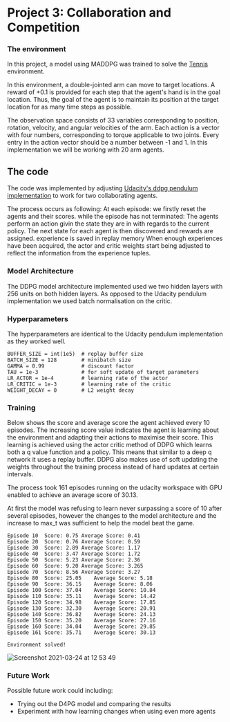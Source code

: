 
[//]: # (Image References)


# Project 3: Collaboration and Competition
### The environment

In this project, a model using MADDPG was trained to solve the [Tennis](https://github.com/Unity-Technologies/ml-agents/blob/master/docs/Learning-Environment-Examples.md#tennis) environment.

In this environment, a double-jointed arm can move to target locations. A reward of +0.1 is provided for each step that the agent's hand is in the goal location. Thus, the goal of the agent is to maintain its position at the target location for as many time steps as possible.

The observation space consists of 33 variables corresponding to position, rotation, velocity, and angular velocities of the arm. Each action is a vector with four numbers, corresponding to torque applicable to two joints. Every entry in the action vector should be a number between -1 and 1. In this implementation we will be working with 20 arm agents.


## The code

The code was implemented by adjusting [Udacity's ddpg pendulum implementation](https://github.com/udacity/deep-reinforcement-learning/tree/master/ddpg-pendulum) to work for two collaborating agents.

The process occurs as following:
At each episode:
  we firstly reset the agents and their scores.
  while the episode has not terminated:
    The agents perform an action givin the state they are in with regards to the current policy.
    The next state for each agent is then discovered and rewards are assigned.
    experience is saved in replay memory
    When enough experiences have been acquired, the actor and critic weights start being adjusted to reflect the information from the experience tuples.


### Model Architecture

The DDPG model architecture implemented used we two hidden layers with 256 units on both hidden layers. As opposed to the Udacity pendulum implementation we used batch normalisation on the critic. 

### Hyperparameters

The hyperparameters are identical to the Udacity pendulum implementation as they worked well.

```
BUFFER_SIZE = int(1e5)  # replay buffer size
BATCH_SIZE = 128        # minibatch size
GAMMA = 0.99            # discount factor
TAU = 1e-3              # for soft update of target parameters
LR_ACTOR = 1e-4         # learning rate of the actor 
LR_CRITIC = 1e-3        # learning rate of the critic
WEIGHT_DECAY = 0        # L2 weight decay
```

### Training

Below shows the score and average score the agent achieved every 10 episodes. The increasing score value indicates the agent is learning about the environment and adapting their actions to maximise their score. This learning is achieved using the actor critic method of DDPG which learns both a q value function and a policy. This means that similar to a deep q network it uses a replay buffer. DDPG also makes use of soft updating the weights throughout the training process instead of hard updates at certain intervals.

The process took 161 episodes running on the udacity workspace with GPU enabled to achieve an average score of 30.13.

At first the model was refusing to learn never surpassing a score of 10 after several episodes, however the changes to the model architecture and the increase to max_t was sufficient to help the model beat the game.

```
Episode 10	Score: 0.75	Average Score: 0.41
Episode 20	Score: 0.76	Average Score: 0.59
Episode 30	Score: 2.89	Average Score: 1.17
Episode 40	Score: 3.47	Average Score: 1.72
Episode 50	Score: 5.23	Average Score: 2.36
Episode 60	Score: 9.20	Average Score: 3.265
Episode 70	Score: 8.56	Average Score: 3.27
Episode 80	Score: 25.05	Average Score: 5.18
Episode 90	Score: 36.15	Average Score: 8.06
Episode 100	Score: 37.04	Average Score: 10.84
Episode 110	Score: 35.11	Average Score: 14.42
Episode 120	Score: 34.98	Average Score: 17.85
Episode 130	Score: 32.30	Average Score: 20.91
Episode 140	Score: 36.82	Average Score: 24.13
Episode 150	Score: 35.20	Average Score: 27.16
Episode 160	Score: 34.04	Average Score: 29.85
Episode 161	Score: 35.71	Average Score: 30.13

Environment solved!
```

![Screenshot 2021-03-24 at 12 53 49](https://user-images.githubusercontent.com/74315440/112306329-fd29dd00-8c9f-11eb-81c7-5ab886e66298.png)

### Future Work

Possible future work could including: 
- Trying out the D4PG model and comparing the results
- Experiment with how learning changes when using even more agents
